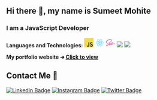 ## Hi there 👋, my name is Sumeet Mohite
### I am a JavaScript Developer 

**Languages and Technologies:**
<code><img height="25" src="https://raw.githubusercontent.com/github/explore/80688e429a7d4ef2fca1e82350fe8e3517d3494d/topics/javascript/javascript.png"></code>
<code><img height="25" src="https://raw.githubusercontent.com/github/explore/80688e429a7d4ef2fca1e82350fe8e3517d3494d/topics/react/react.png"></code>
<code><img height="25" src="https://raw.githubusercontent.com/github/explore/80688e429a7d4ef2fca1e82350fe8e3517d3494d/topics/sass/sass.png"></code>
<code><img height="25" src="https://images.g2crowd.com/uploads/product/image/social_landscape/social_landscape_f0b606abb6d19089febc9faeeba5bc05/nodejs-development-services.png"></code>
<code><img height="25" src="https://www.clipartmax.com/png/middle/114-1147615_mongodb-leaf-open-source-nosql-database-startups-mongodb-logo.png"></code>

**My portfolio website ➜ [Click to view](https://sumeetmohite.in "Sumeet Mohite")**

##  Contact Me :speech_balloon:
[![Linkedin Badge](https://img.shields.io/badge/-sumeetmohite-2166C2?style=flat-square&logo=Linkedin&logoColor=white&link=https://www.linkedin.com/in/sumeetmohite/)](https://www.linkedin.com/in/sumeetmohite/)
[![Instagram Badge](https://img.shields.io/badge/-@sumeetmohite9-F04C5B?style=flat-square&labelColor=F04C5B&logo=instagram&logoColor=white&link=https://www.instagram.com/sumeetmohite9/)](https://www.instagram.com/sumeetmohite9/)
[![Twitter Badge](https://img.shields.io/badge/-@sumeetmohite9-30A1F2?style=flat-square&labelColor=30A1F2&logo=twitter&logoColor=white&link=https://twitter.com/sumeetmohite9)](https://twitter.com/sumeetmohite9)  

